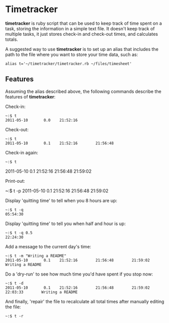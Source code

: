 Timetracker
===========

**timetracker** is ruby script that can be used to keep track of time spent on a task, storing the information in a simple text file.  It doesn't keep track of multiple tasks, it just stores check-in and check-out times, and calculates totals.

A suggested way to use **timetracker** is to set up an alias that includes the path to the file where you want to store your time data, such as:

    alias t='~/timetracker/timetracker.rb ~/files/timesheet'

Features
--------

Assuming the alias described above, the following commands describe the features of **timetracker**:

Check-in:

    ~:$ t
    2011-05-10       0.0    21:52:16

Check-out:

    ~:$ t
    2011-05-10       0.1    21:52:16        21:56:48

Check-in again:

    ~:$ t
   2011-05-10       0.1    21:52:16        21:56:48        21:59:02

Print-out:

   ~:$ t -p
   2011-05-10       0.1    21:52:16        21:56:48        21:59:02

Display 'quitting time' to tell when you 8 hours are up:

    ~:$ t -q
    05:54:30

Display 'quitting time' to tell you when half and hour is up:

    ~:$ t -q 0.5
    22:24:30

Add a message to the current day's time:

    ~:$ t -m "Writing a README"
    2011-05-10       0.1    21:52:16        21:56:48        21:59:02        Writing a README

Do a 'dry-run' to see how much time you'd have spent if you stop now:

    ~:$ t -d
    2011-05-10       0.1    21:52:16        21:56:48        21:59:02        22:03:33        Writing a README

And finally, 'repair' the file to recalculate all total times after manually editing the file:

    ~:$ t -r
